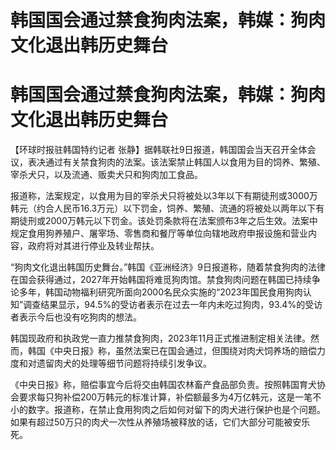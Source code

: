 # 韩国国会通过禁食狗肉法案，韩媒：狗肉文化退出韩历史舞台

# 韩国国会通过禁食狗肉法案，韩媒：狗肉文化退出韩历史舞台

【环球时报驻韩国特约记者
张静】据韩联社9日报道，韩国国会当天召开全体会议，表决通过有关禁食狗肉的法案。该法案禁止韩国人以食用为目的饲养、繁殖、宰杀犬只，以及流通、贩卖犬只和狗肉加工食品。

报道称，法案规定，以食用为目的宰杀犬只将被处以3年以下有期徒刑或3000万韩元（约合人民币16.3万元）以下罚金，饲养、繁殖、流通的将被处以两年以下有期徒刑或2000万韩元以下罚金。该处罚条款将在法案颁布3年之后生效。法案中规定食用狗养殖户、屠宰场、零售商和餐厅等单位向辖地政府申报设施和营业内容，政府将对其进行停业及转业帮扶。

“狗肉文化退出韩国历史舞台。”韩国《亚洲经济》9日报道称，随着禁食狗肉的法律在国会获得通过，2027年开始韩国将难觅狗肉馆。禁食狗肉问题在韩国已持续争论多年，韩国动物福利研究所面向2000名民众实施的“2023年国民食用狗肉认知”调查结果显示，94.5%的受访者表示在过去一年内未吃过狗肉，93.4%的受访者表示今后也没有吃狗肉的想法。

韩国现政府和执政党一直力推禁食狗肉，2023年11月正式推进制定相关法律。然而，韩国《中央日报》称，虽然法案已在国会通过，但围绕对肉犬饲养场的赔偿力度和对遗留肉犬的处理等细节问题将持续引发争议。

《中央日报》称，赔偿事宜今后将交由韩国农林畜产食品部负责。按照韩国育犬协会要求每只狗补偿200万韩元的标准计算，补偿额最多为4万亿韩元，这是一笔不小的数字。报道称，在禁止食用狗肉之后如何对留下的肉犬进行保护也是个问题。如果有超过50万只的肉犬一次性从养殖场被释放的话，它们大部分可能被安乐死。

